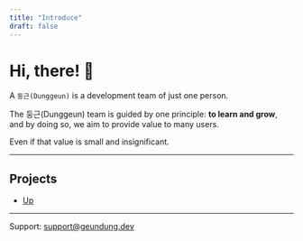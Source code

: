 ```yaml
---
title: "Introduce"
draft: false
---
```


# Hi, there! 👋

A `둥근(Dunggeun)` is a development team of just one person.

The 둥근(Dunggeun) team is guided by one principle: **to learn and grow**,
and by doing so, we aim to provide value to many users.

Even if that value is small and insignificant.

---

## Projects

- [Up](/en/projects/up)

---

Support: [support@geundung.dev](mailto:support@geundung.dev)
